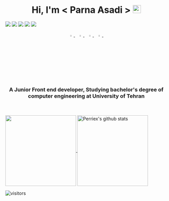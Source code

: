 <h1 align="center">Hi, I'm < Parna Asadi > <img src="https://media.giphy.com/media/hvRJCLFzcasrR4ia7z/giphy.gif" width="25px"></h1>


![](https://img.shields.io/badge/React-20232A?style=for-the-badge&logo=react&logoColor=61DAFB)
![](https://img.shields.io/badge/Markdown-000000?style=for-the-badge&logo=markdown&logoColor=white)
![](https://img.shields.io/badge/JavaScript-F7DF1E?style=for-the-badge&logo=javascript&logoColor=black)
![](https://img.shields.io/badge/HTML5-E34F26?style=for-the-badge&logo=html5&logoColor=white)
![](https://img.shields.io/badge/CSS3-1572B6?style=for-the-badge&logo=css3&logoColor=white)

<p align="center">
  <a href="https://www.linkedin.com/in/parna-asadi/">
   <img src="https://img.icons8.com/color/48/000000/linkedin.png" width="3.5%"/>
    </a><span>&nbsp;</span>
  <a href="https://www.instagram.com/_perriex/">
    <img src="https://img.icons8.com/fluent/48/000000/instagram-new.png" width="3.5%"/>
  </a><span>&nbsp;</span>
  <a href="mailto:parna80as@gmail.com">
    <img src="https://img.icons8.com/fluent/48/000000/gmail.png" width="3.5%"/>
  </a><span>&nbsp;</span>
  <a href="https://github.com/perriex">
    <img src="https://img.icons8.com/fluent/48/000000/github.png" width="3.5%"/>
  </a><span>&nbsp;</span>
</p>
<h3 align="center">A Junior Front end developer, Studying bachelor's degree of computer engineering at University of Tehran</h3>

<br>
    
<br>

  <a href="https://github.com/perriex">
    <img align="center" src="https://github-readme-stats.vercel.app/api/top-langs/?username=perriex&hide=ASP.NET,jupyter%20notebook&theme=dark&hide_langs_below=1" height="220px"/>
  </a>
  <a href="https://github.com/perriex">
   <img align="center" src="https://github-readme-stats.vercel.app/api?username=perriex&count_private=true&hide=stars&show_icons=true&theme=dark&line_height=27" alt="Perriex's github stats" height="220px" />
 </a>



![visitors](https://visitor-badge.laobi.icu/badge?page_id=perriex.408179647)
